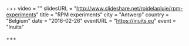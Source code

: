 +++
video = ""
slidesURL = "http://www.slideshare.net/roidelapluie/rpm-experiments"
title = "RPM experiments"
city = "Antwerp"
country = "Belgium"
date = "2016-02-26"
eventURL = "https://inuits.eu"
event = "Inuits"

+++

